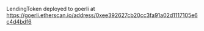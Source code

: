 LendingToken deployed to goerli at https://goerli.etherscan.io/address/0xee392627cb20cc3fa91a02d1117105e6c4d4bdf6